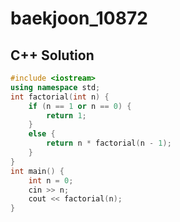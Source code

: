 # baekjoon_10872

## C++ Solution

```c++
#include <iostream>
using namespace std;
int factorial(int n) {
	if (n == 1 or n == 0) {
		return 1;
	}
	else {
		return n * factorial(n - 1);
	}
}
int main() {
	int n = 0;
	cin >> n;
	cout << factorial(n);
} 
```
